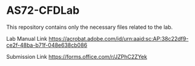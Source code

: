 # AS72-CFDLab
This repository contains only the necessary files related to the lab. 

Lab Manual Link
https://acrobat.adobe.com/id/urn:aaid:sc:AP:38c22df9-ce2f-48ba-b71f-048e638cb086

Submission Link
https://forms.office.com/r/JZPhC2ZYek
